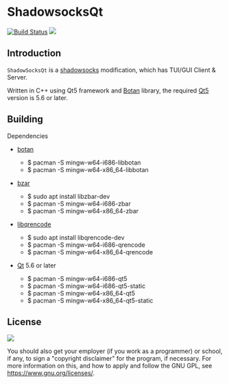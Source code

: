 ShadowsocksQt
================

[ss]: http://shadowsocks.org

[![Build Status](https://travis-ci.org/shadowsocks/libQtShadowsocks.svg?branch=master)](https://travis-ci.org/shadowsocks/libQtShadowsocks) <a href="https://copr.fedorainfracloud.org/coprs/librehat/shadowsocks/package/libQtShadowsocks/"><img src="https://copr.fedorainfracloud.org/coprs/librehat/shadowsocks/package/libQtShadowsocks/status_image/last_build.png" /></a>

Introduction
------------

`ShadowSocksQt` is a [shadowsocks][ss] modification, which has TUI/GUI Client & Server.

Written in C++ using Qt5 framework and [Botan](https://github.com/randombit/botan) library,
the required [Qt5](http://download.qt.io/official_releases/qt) version is 5.6 or later.

Building
--------

Dependencies
- [botan](https://github.com/randombit/botan)
  * $ pacman -S mingw-w64-i686-libbotan
  * $ pacman -S mingw-w64-x86_64-libbotan

- [bzar](http://zbar.sourceforge.net/)
  * $ sudo apt install libzbar-dev
  * $ pacman -S mingw-w64-i686-zbar
  * $ pacman -S mingw-w64-x86_64-zbar

- [libqrencode](https://fukuchi.org/works/qrencode)
  * $ sudo apt install libqrencode-dev
  * $ pacman -S mingw-w64-i686-qrencode
  * $ pacman -S mingw-w64-x86_64-qrencode

- [Qt](http://download.qt.io/official_releases/qt) 5.6 or later
  * $ pacman -S mingw-w64-i686-qt5
  * $ pacman -S mingw-w64-i686-qt5-static
  * $ pacman -S mingw-w64-x86_64-qt5
  * $ pacman -S mingw-w64-x86_64-qt5-static

License
-------

![](https://www.gnu.org/graphics/gplv3-127x51.png)

You should also get your employer (if you work as a programmer) or
school, if any, to sign a "copyright disclaimer" for the program, if
necessary. For more information on this, and how to apply and follow
the GNU GPL, see <https://www.gnu.org/licenses/>.
